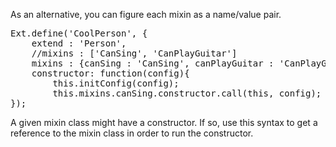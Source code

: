 As an alternative, you can figure each mixin as a name/value pair.

<pre class="runnable 160 readonly">
Ext.define('CoolPerson', {
    extend : 'Person',
    //mixins : ['CanSing', 'CanPlayGuitar']
    mixins : {canSing : 'CanSing', canPlayGuitar : 'CanPlayGuitar'},
    constructor: function(config){
        this.initConfig(config);
        this.mixins.canSing.constructor.call(this, config);    }
});</pre>

A given mixin class might have a constructor. If so, use this syntax 
to get a reference to the mixin class in order to run the constructor.